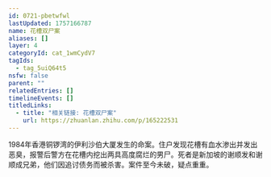 ```yaml
---
id: 0721-pbetwfwl
lastUpdated: 1757166787
name: 花槽双尸案
aliases: []
layer: 4
categoryId: cat_1wmCydV7
tagIds:
  - tag_5uiQ64t5
nsfw: false
parent: ""
relatedEntries: []
timelineEvents: []
titledLinks:
  - title: "相关链接: 花槽双尸案"
    url: https://zhuanlan.zhihu.com/p/165222531
---
```


1984年香港铜锣湾的伊利沙伯大厦发生的命案。住户发现花槽有血水渗出并发出恶臭，报警后警方在花槽内挖出两具高度腐烂的男尸。死者是新加坡的谢顺发和谢顺成兄弟，他们因追讨债务而被杀害。案件至今未破，疑点重重。